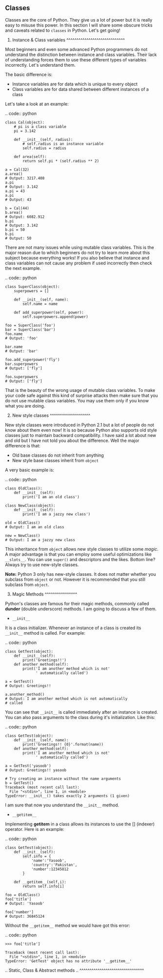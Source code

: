 Classes
-------

Classes are the core of Python. They give us a lot of power but it is
really easy to misuse this power. In this section I will share some
obscure tricks and caveats related to ``classes`` in Python. Let's get
going!

1. Instance & Class variables
^^^^^^^^^^^^^^^^^^^^^^^^^^^^^

Most beginners and even some advanced Python programmers do not
understand the distinction between instance and class variables. Their
lack of understanding forces them to use these different types of
variables incorrectly. Let's understand them.

The basic difference is:

-  Instance variables are for data which is unique to every object
-  Class variables are for data shared between different instances of a
   class

Let's take a look at an example:

.. code:: python

    class Cal(object):
        # pi is a class variable
        pi = 3.142

        def __init__(self, radius):
            # self.radius is an instance variable
            self.radius = radius

        def area(self):
            return self.pi * (self.radius ** 2)

    a = Cal(32)
    a.area()
    # Output: 3217.408
    a.pi
    # Output: 3.142
    a.pi = 43
    a.pi
    # Output: 43

    b = Cal(44)
    b.area()
    # Output: 6082.912
    b.pi
    # Output: 3.142
    b.pi = 50
    b.pi
    # Output: 50

There are not many issues while using mutable class variables. This is
the major reason due to which beginners do not try to learn more about
this subject because everything works! If you also believe that instance
and class variables can not cause any problem if used incorrectly then
check the next example.

.. code:: python

    class SuperClass(object):
        superpowers = []

        def __init__(self, name):
            self.name = name

        def add_superpower(self, power):
            self.superpowers.append(power)

    foo = SuperClass('foo')
    bar = SuperClass('bar')
    foo.name
    # Output: 'foo'

    bar.name
    # Output: 'bar'

    foo.add_superpower('fly')
    bar.superpowers
    # Output: ['fly']

    foo.superpowers
    # Output: ['fly']

That is the beauty of the wrong usage of mutable class variables. To
make your code safe against this kind of surprise attacks then make sure
that you do not use mutable class variables. You may use them only if
you know what you are doing.

2. New style classes
^^^^^^^^^^^^^^^^^^^^

New style classes were introduced in Python 2.1 but a lot of people do
not know about them even now! It is so because Python also supports old
style classes just to maintain backward compatibility. I have said a lot
about new and old but I have not told you about the difference. Well the
major difference is that:

-  Old base classes do not inherit from anything
-  New style base classes inherit from ``object``

A very basic example is:

.. code:: python

    class OldClass():
        def __init__(self):
            print('I am an old class')

    class NewClass(object):
        def __init__(self):
            print('I am a jazzy new class')

    old = OldClass()
    # Output: I am an old class

    new = NewClass()
    # Output: I am a jazzy new class

This inheritance from ``object`` allows new style classes to utilize
some *magic*. A major advantage is that you can employ some useful
optimizations like ``__slots__``. You can use ``super()`` and
descriptors and the likes. Bottom line? Always try to use new-style
classes.

**Note:** Python 3 only has new-style classes. It does not matter
whether you subclass from ``object`` or not. However it is recommended
that you still subclass from ``object``.

3. Magic Methods
^^^^^^^^^^^^^^^^

Python's classes are famous for their magic methods, commonly called
**dunder** (double underscore) methods. I am going to discuss a few of
them.

-  ``__init__``

It is a class initializer. Whenever an instance of a class is created
its ``__init__`` method is called. For example:

.. code:: python

    class GetTest(object):
        def __init__(self):
            print('Greetings!!')
        def another_method(self):
            print('I am another method which is not'
                  ' automatically called')

    a = GetTest()
    # Output: Greetings!!

    a.another_method()
    # Output: I am another method which is not automatically
    # called

You can see that ``__init__`` is called immediately after an instance is
created. You can also pass arguments to the class during it's
initialization. Like this:

.. code:: python

    class GetTest(object):
        def __init__(self, name):
            print('Greetings!! {0}'.format(name))
        def another_method(self):
            print('I am another method which is not'
                  ' automatically called')

    a = GetTest('yasoob')
    # Output: Greetings!! yasoob

    # Try creating an instance without the name arguments
    b = GetTest()
    Traceback (most recent call last):
      File "<stdin>", line 1, in <module>
    TypeError: __init__() takes exactly 2 arguments (1 given)

I am sure that now you understand the ``__init__`` method.

-  ``__getitem__``

Implementing **getitem** in a class allows its instances to use the []
(indexer) operator. Here is an example:

.. code:: python

    class GetTest(object):
        def __init__(self):
            self.info = {
                'name':'Yasoob',
                'country':'Pakistan',
                'number':12345812
            }

        def __getitem__(self,i):
            return self.info[i]

    foo = OldClass()
    foo['title']
    # Output: 'Yasoob'

    foo['number']
    # Output: 36845124

Without the ``__getitem__`` method we would have got this error:

.. code:: python

    >>> foo['title']

    Traceback (most recent call last):
      File "<stdin>", line 1, in <module>
    TypeError: 'GetTest' object has no attribute '__getitem__'

.. Static, Class & Abstract methods
.. ^^^^^^^^^^^^^^^^^^^^^^^^^^^^^^^^

